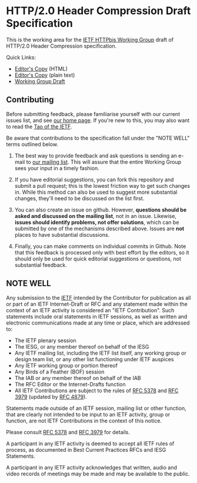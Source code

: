 HTTP/2.0 Header Compression Draft Specification
===============================================

This is the working area for the [IETF HTTPbis Working
Group](http://trac.tools.ietf.org/wg/httpbis/trac/wiki) draft of HTTP/2.0
Header Compression specification.

Quick Links:
* [Editor's Copy](http://http2.github.io/compression-spec/compression-spec.html) (HTML)
* [Editor's Copy](http://http2.github.io/compression-spec/compression-spec.txt) (plain text)
* [Working Group Draft](http://tools.ietf.org/html/draft-ietf-httpbis-header-compression)



Contributing
------------

Before submitting feedback, please familiarise yourself with our current issues
list, and see [our home page](http://trac.tools.ietf.org/wg/httpbis/trac/wiki).
If you're new to this, you may also want to read the [Tao of the
IETF](http://www.ietf.org/tao.html).

Be aware that contributions to the specification fall under the "NOTE WELL"
terms outlined below.

1. The best way to provide feedback and ask questions is sending an e-mail to
[our mailing list](http://lists.w3.org/Archives/Public/ietf-http-wg/). This
will assure that the entire Working Group sees your input in a timely fashion.

2. If you have editorial suggestions, you can fork this repository and submit
a pull request; this is the lowest friction way to get such changes in. While
this method can also be used to suggest more substantial changes, they'll need
to be discussed on the list first.

3. You can also create an issue on github. However, **questions should be asked
and discussed on the mailing list**, not in an issue. Likewise, **issues should
identify problems, not offer solutions**, which can be submitted by one of the
mechanisms described above. Issues are **not** places to have substantial 
discussions.

4. Finally, you can make comments on individual commits in Github. Note that
this feedback is processed only with best effort by the editors, so it should
only be used for quick editorial suggestions or questions, not substantial
feedback.


NOTE WELL
---------

Any submission to the [IETF](http://www.ietf.org/) intended by the Contributor
for publication as all or part of an IETF Internet-Draft or RFC and any
statement made within the context of an IETF activity is considered an "IETF
Contribution". Such statements include oral statements in IETF sessions, as
well as written and electronic communications made at any time or place, which
are addressed to:

 * The IETF plenary session
 * The IESG, or any member thereof on behalf of the IESG
 * Any IETF mailing list, including the IETF list itself, any working group 
   or design team list, or any other list functioning under IETF auspices
 * Any IETF working group or portion thereof
 * Any Birds of a Feather (BOF) session
 * The IAB or any member thereof on behalf of the IAB
 * The RFC Editor or the Internet-Drafts function
 * All IETF Contributions are subject to the rules of 
   [RFC 5378](http://tools.ietf.org/html/rfc5378) and 
   [RFC 3979](http://tools.ietf.org/html/rfc3979) 
   (updated by [RFC 4879](http://tools.ietf.org/html/rfc4879)).

Statements made outside of an IETF session, mailing list or other function,
that are clearly not intended to be input to an IETF activity, group or
function, are not IETF Contributions in the context of this notice.

Please consult [RFC 5378](http://tools.ietf.org/html/rfc5378) and [RFC 
3979](http://tools.ietf.org/html/rfc3979) for details.

A participant in any IETF activity is deemed to accept all IETF rules of
process, as documented in Best Current Practices RFCs and IESG Statements.

A participant in any IETF activity acknowledges that written, audio and video
records of meetings may be made and may be available to the public.
